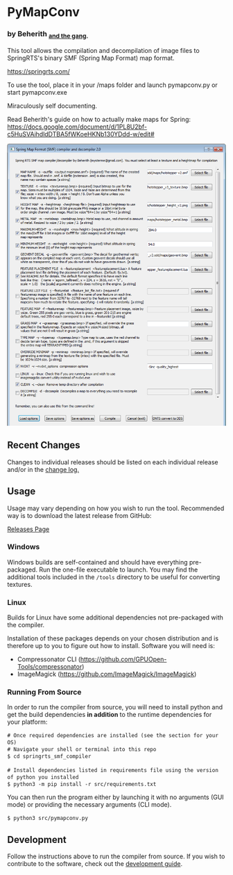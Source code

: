 # PyMapConv
### by Beherith <sub>[and the gang](https://github.com/Beherith/springrts_smf_compiler/graphs/contributors).</sub>
This tool allows the compilation and decompilation of image files to SpringRTS's binary SMF (Spring Map Format) map
format.

https://springrts.com/

To use the tool, place it in your /maps folder and launch pymapconv.py or start pymapconv.exe

Miraculously self documenting.

Read Beherith's guide on how to actually make maps for
Spring: https://docs.google.com/document/d/1PL8U2bf-c5HuSVAihdldDTBA5fWKoeHKNb130YDdd-w/edit#

![gooey](https://raw.githubusercontent.com/Beherith/springrts_smf_compiler/master/doc/pymapconv_gui.png)

## Recent Changes

Changes to individual releases should be listed on each individual release and/or in
the [change log.](/doc/CHANGELOG.md)

## Usage
Usage may vary depending on how you wish to run the tool. Recommended way is to download the latest release from GitHub:

[Releases Page](https://github.com/Beherith/springrts_smf_compiler/releases)

### Windows
Windows builds are self-contained and should have everything pre-packaged. Run the one-file executable to launch.
You may find the additional tools included in the `/tools` directory to be useful for converting textures.

### Linux
Builds for Linux have some additional dependencies not pre-packaged with the compiler.

Installation of these packages depends on your chosen distribution and is therefore up to you to figure out how to install.
Software you will need is:
- Compressonator CLI (https://github.com/GPUOpen-Tools/compressonator)
- ImageMagick (https://github.com/ImageMagick/ImageMagick)

### Running From Source
In order to run the compiler from source, you will need to install python and get the build dependencies **in addition**
to the runtime dependencies for your platform:
```
# Once required dependencies are installed (see the section for your OS)
# Navigate your shell or terminal into this repo
$ cd springrts_smf_compiler

# Install dependencies listed in requirements file using the version of python you installed
$ python3 -m pip install -r src/requirements.txt
```

You can then run the program either by launching it with no arguments (GUI mode) or providing the necessary arguments
(CLI mode).
```
$ python3 src/pymapconv.py
```

## Development
Follow the instructions above to run the compiler from source. If you wish to contribute to the software, check out the
[development guide](doc/DEV.md).
